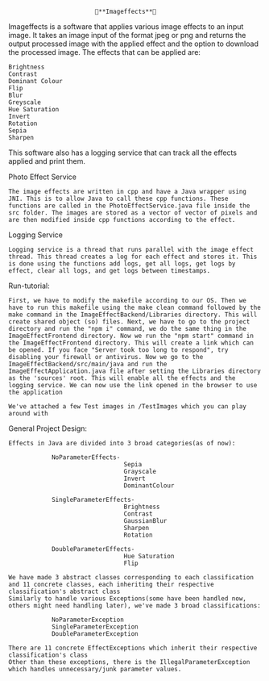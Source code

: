
							👾**Imageffects**👾

Imageffects is a software that applies various image effects to an input image. It takes an image input of the format jpeg or png and returns the output processed image with the applied effect and the option to download the processed image. The effects that can be applied are:

	Brightness
	Contrast
	Dominant Colour
	Flip
	Blur
	Greyscale
	Hue Saturation
	Invert
	Rotation
	Sepia
	Sharpen

This software also has a logging service that can track all the effects applied and print them.

Photo Effect Service

	The image effects are written in cpp and have a Java wrapper using JNI. This is to allow Java to call these cpp functions. These functions are called in the PhotoEffectService.java file inside the src folder. The images are stored as a vector of vector of pixels and are then modified inside cpp functions according to the effect.

Logging Service

	Logging service is a thread that runs parallel with the image effect thread. This thread creates a log for each effect and stores it. This is done using the functions add logs, get all logs, get logs by effect, clear all logs, and get logs between timestamps.

Run-tutorial:

	First, we have to modify the makefile according to our OS. Then we have to run this makefile using the make clean command followed by the make command in the ImageEffectBackend/Libraries directory. This will create shared object (so) files. Next, we have to go to the project directory and run the "npm i" command, we do the same thing in the ImageEffectFrontend directory. Now we run the "npm start" command in the ImageEffectFrontend directory. This will create a link which can be opened. If you face "Server took too long to respond", try disabling your firewall or antivirus. Now we go to the ImageEffectBackend/src/main/java and run the ImageEffectApplication.java file after setting the Libraries directory as the 'sources' root. This will enable all the effects and the logging service. We can now use the link opened in the browser to use the application

	We've attached a few Test images in /TestImages which you can play around with


General Project Design:

	Effects in Java are divided into 3 broad categories(as of now):

				NoParameterEffects-
									Sepia
									Grayscale
									Invert
									DominantColour

				SingleParameterEffects-
									Brightness
									Contrast
									GaussianBlur
									Sharpen
									Rotation

				DoubleParameterEffects-
									Hue Saturation
									Flip

	We have made 3 abstract classes corresponding to each classification and 11 concrete classes, each inheriting their respective classification's abstract class
	Similarly to handle various Exceptions(some have been handled now, others might need handling later), we've made 3 broad classifications:

				NoParameterException
				SingleParameterException
				DoubleParameterException
	
	There are 11 concrete EffectExceptions which inherit their respective classification's class
	Other than these exceptions, there is the IllegalParameterException which handles unnecessary/junk parameter values.
